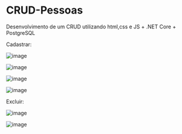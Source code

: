 # CRUD-Pessoas
Desenvolvimento de um CRUD utilizando html,css e JS + .NET Core + PostgreSQL


Cadastrar:

![image](https://user-images.githubusercontent.com/78879698/195150965-6a224ef7-84ad-4628-8399-50054f53dffe.png)

![image](https://user-images.githubusercontent.com/78879698/195151059-e32da2f1-9224-4770-8937-b3d52edd9511.png)

![image](https://user-images.githubusercontent.com/78879698/195151095-41665fe4-587a-4a4f-a4be-91794ead5855.png)

![image](https://user-images.githubusercontent.com/78879698/195151206-49a5714e-90ac-4dbf-9680-a2eb0e9d3ed1.png)


Excluir:

![image](https://user-images.githubusercontent.com/78879698/195151280-3ee37aa6-40c7-414e-b1fa-1ac4355f9643.png)

![image](https://user-images.githubusercontent.com/78879698/195151339-b35f8e5d-c572-4f74-8210-391599c3a5b1.png)
